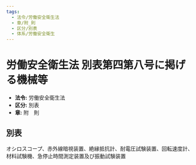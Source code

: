 ```yaml
---
tags:
  - 法令/労働安全衛生法
  - 章/附_則
  - 区分/別表
  - 体系/労働安全衛生
---
```

# 労働安全衛生法 別表第四第八号に掲げる機械等

- **法令:** 労働安全衛生法
- **区分:** 別表
- **章:** 附　則

## 別表
オシロスコープ、赤外線暗視装置、絶縁抵抗計、耐電圧試験装置、回転速度計、材料試験機、急停止時間測定装置及び振動試験装置


